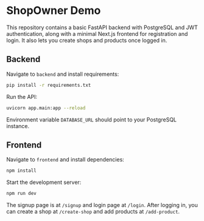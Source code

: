 # ShopOwner Demo

This repository contains a basic FastAPI backend with PostgreSQL and JWT authentication, along with a minimal Next.js frontend for registration and login. It also lets you create shops and products once logged in.

## Backend

Navigate to `backend` and install requirements:

```bash
pip install -r requirements.txt
```

Run the API:

```bash
uvicorn app.main:app --reload
```

Environment variable `DATABASE_URL` should point to your PostgreSQL instance.

## Frontend

Navigate to `frontend` and install dependencies:

```bash
npm install
```

Start the development server:

```bash
npm run dev
```

The signup page is at `/signup` and login page at `/login`.
After logging in, you can create a shop at `/create-shop` and add products at `/add-product`.
